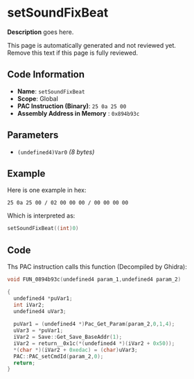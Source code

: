 # setSoundFixBeat

**Description** goes here.

This page is automatically generated and not reviewed yet.<br>Remove this text if this page is fully reviewed.

## Code Information

- **Name**: `setSoundFixBeat`
- **Scope**: Global
- **PAC Instruction (Binary)**: `25 0a 25 00`
- **Assembly Address in Memory** : `0x894b93c`

## Parameters

- `(undefined4)Var0` *(8 bytes)*

## Example

Here is one example in hex:

```25 0a 25 00 / 02 00 00 00 / 00 00 00 00```

Which is interpreted as:

```c
setSoundFixBeat((int)0)
```

## Code

Ths PAC instruction calls this function (Decompiled by Ghidra):

```c
void FUN_0894b93c(undefined4 param_1,undefined4 param_2)

{
  undefined4 *puVar1;
  int iVar2;
  undefined4 uVar3;
  
  puVar1 = (undefined4 *)Pac_Get_Param(param_2,0,1,4);
  uVar3 = *puVar1;
  iVar2 = Save::Get_Save_BaseAddr(1);
  iVar2 = return__0x1c(*(undefined4 *)(iVar2 + 0x50));
  *(char *)(iVar2 + 0xedac) = (char)uVar3;
  PAC::PAC_setCmdId(param_2,0);
  return;
}
```

